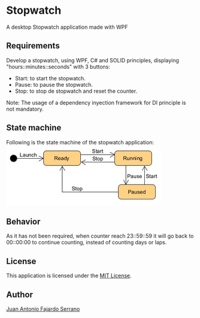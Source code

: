 # Stopwatch
A desktop Stopwatch application made with WPF

## Requirements
Develop a stopwatch, using WPF, C# and SOLID principles, displaying "hours::minutes::seconds" with 3 buttons:
- Start: to start the stopwatch.
- Pause: to pause the stopwatch.
- Stop: to stop de stopwatch and reset the counter.

Note: The usage of a dependency inyection framework for DI principle is not mandatory.

## State machine
Following is the state machine of the stopwatch application:
![State machine diagram](doc/imgs/state_machine_diagram.JPG)

## Behavior
As it has not been required, when counter reach 23::59::59 it will go back to 00::00:00 to continue counting, instead of counting days or laps.

## License

This application is licensed under the [MIT License](https://github.com/JAFS6/Stopwatch/blob/main/LICENSE).

## Author

[Juan Antonio Fajardo Serrano](https://www.linkedin.com/in/jafs6)
